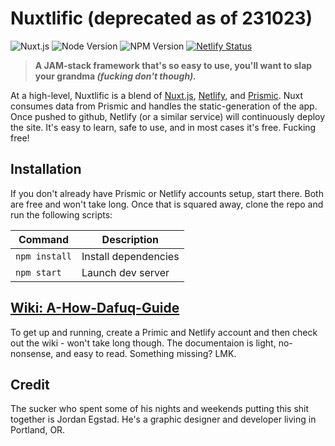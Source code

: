 # Nuxtlific (deprecated as of 231023)

![Nuxt.js](https://img.shields.io/badge/nuxt-2.9.2-brightgreen) ![Node Version](https://img.shields.io/badge/node-v11.6.0-brightgreen) ![NPM Version](https://img.shields.io/badge/npm-6.9.0-brightgreen) [![Netlify Status](https://api.netlify.com/api/v1/badges/00905143-4df8-4d02-b65b-0a6f97ba4e85/deploy-status)](https://app.netlify.com/sites/nuxtlific/deploys) 

> **A JAM-stack framework that's so easy to use, you'll want to slap your grandma _(fucking don't though)._**

At a high-level, Nuxtlific is a blend of [Nuxt.js](https://nuxtjs.org/), [Netlify](https://www.netlify.com/docs/), and [Prismic](https://prismic.io/docs/javascript/getting-started/integrating-with-an-existing-javascript-project). Nuxt consumes data from Prismic and handles the static-generation of the app. Once pushed to github, Netlify (or a similar service) will continuously deploy the site. It's easy to learn, safe to use, and in most cases it's free. Fucking free!

## Installation
If you don't already have Prismic or Netlify accounts setup, start there. Both are free and won't take long. Once that is squared away, clone the repo and run the following scripts:

| Command            | Description                            |
|--------------------|----------------------------------------|
| `npm install`      | Install dependencies                   |
| `npm start`        | Launch dev server                      |

## [Wiki: A-How-Dafuq-Guide](https://github.com/egstad/nuxtlific/wiki/)

To get up and running, create a Primic and Netlify account and then check out the wiki - won't take long though. The documentaion is light, no-nonsense, and easy to read. Something missing? LMK.

## Credit

The sucker who spent some of his nights and weekends putting this shit together is Jordan Egstad. He's a graphic designer and developer living in Portland, OR. 
